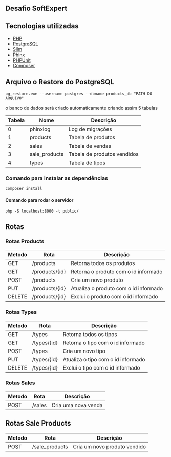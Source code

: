 ## Desafio SoftExpert

## Tecnologias utilizadas

- [PHP](https://www.php.net/)
- [PostgreSQL](https://www.postgresql.org/)
- [Slim](https://www.slimframework.com/)
- [Phinx](https://phinx.org/)
- [PHPUnit](https://phpunit.de/index.html)
- [Composer](https://getcomposer.org/)


## Arquivo o Restore do PostgreSQL

`pg_restore.exe --username postgres --dbname products_db "PATH DO ARQUIVO"`

o banco de dados será criado automaticamente
criando assim 5 tabelas

| Tabela | Nome          | Descrição                   |
| ------ | ------------- | --------------------------- |
| 0      | phinxlog      | Log de migrações            |
| 1      | products      | Tabela de produtos          |
| 2      | sales         | Tabela de vendas            |
| 3      | sale_products | Tabela de produtos vendidos |
| 4      | types         | Tabela de tipos             |

### Comando para instalar as dependências

`composer install`

#### Comando para rodar o servidor

`php -S localhost:8000 -t public/`

## Rotas 

### Rotas Products

| Metodo | Rota | Descrição |
| ------ | ---- | --------- |
| GET    | /products | Retorna todos os produtos |
| GET    | /products/{id} | Retorna o produto com o id informado |
| POST   | /products | Cria um novo produto |
| PUT    | /products/{id} | Atualiza o produto com o id informado |
| DELETE | /products/{id} | Exclui o produto com o id informado |


### Rotas Types

| Metodo | Rota | Descrição |
| ------ | ---- | --------- |
| GET    | /types | Retorna todos os tipos |
| GET    | /types/{id} | Retorna o tipo com o id informado |
| POST   | /types | Cria um novo tipo |
| PUT    | /types/{id} | Atualiza o tipo com o id informado |
| DELETE | /types/{id} | Exclui o tipo com o id informado |


### Rotas Sales

| Metodo | Rota | Descrição |
| ------ | ---- | --------- |
| POST   | /sales | Cria uma nova venda |

## Rotas Sale Products

| Metodo | Rota | Descrição |
| ------ | ---- | --------- |
| POST   | /sale_products | Cria um novo produto vendido |
